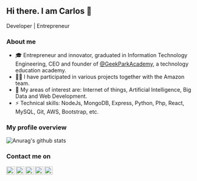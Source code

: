 ## Hi there. I am Carlos 👋
Developer | Entrepreneur  

### About me ###
* 🎓  Entrepreneur and innovator, graduated in Information Technology Engineering, CEO and founder of [@GeekParkAcademy](https://www.facebook.com/GeekParkAcademy/), a technology education academy.
* 👨‍💻  I have participated in various projects together with the Amazon team.
* 🚀  My areas of interest are: Internet of things, Artificial Intelligence, Big Data and Web Development.
* ⚡️ Technical skills: NodeJs, MongoDB, Express, Python, Php, React, MySQL, Git, AWS, Bootstrap, etc.

### My profile overview ###
![Anurag's github stats](https://github-readme-stats.vercel.app/api?username=CarlosRH7&show_icons=true)



### Contact me on ###



<a href="https://github.com/CarlosRH7">
  <img align="left" alt="Pavan'Github" width="22px" src="https://cdn.jsdelivr.net/npm/simple-icons@v3/icons/github.svg" />
</a>

<a href="https://www.linkedin.com/in/carlos-alberto-ramirez-hernandez">
  <img align="left" alt="Linkdein" width="22px" src="https://cdn.jsdelivr.net/npm/simple-icons@v3/icons/linkedin.svg" />
</a>

<a href="https://www.instagram.com/carlos_7ramirez/">
  <img align="left" alt="Instagram" width="22px" src="https://cdn.jsdelivr.net/npm/simple-icons@v3/icons/instagram.svg" />
</a>

<a href="https://www.facebook.com/carlos.gaara">
  <img align="left" alt="Facebook" width="22px" src="https://cdn.jsdelivr.net/npm/simple-icons@v3/icons/facebook.svg" />
</a>

<a href="mailto:123110574@gmail.com.mx">
  <img align="left" alt="Facebook" width="22px" src="https://cdn.jsdelivr.net/npm/simple-icons@v3/icons/gmail.svg" />
</a>

